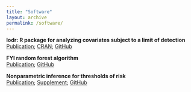 ```yaml
---
title: "Software"
layout: archive
permalink: /software/
---
```

**lodr: R package for analyzing covariates subject to a limit of detection**  
[Publication](...); [CRAN](https://cran.r-project.org/web/packages/lodr/index.html); [GitHub](https://github.com/mloop/lodr)

**FYI random forest algorithm**  
[Publication](...); [GitHub](https://github.com/kmdono02/FYI_Random_Forest) 

**Nonparametric inference for thresholds of risk**  
[Publication](https://www.ncbi.nlm.nih.gov/pubmed/31285781); [Supplement](https://kmdono02.github.io/Risk_Threshold/); [GitHub](https://github.com/kmdono02/Risk_Threshold)
